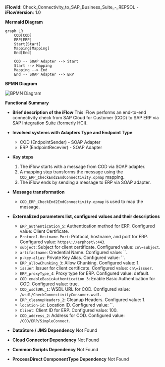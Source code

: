 **iFlowId**: Check_Connectivity_to_SAP_Business_Suite_-_REPSOL - **iFlowVersion**: 1.0

**Mermaid Diagram**
```mermaid
graph LR
    COD[COD]
    ERP[ERP]
    Start[Start]
    Mapping[Mapping]
    End[End]

    COD -- SOAP Adapter --> Start
    Start --> Mapping
    Mapping --> End
    End -- SOAP Adapter --> ERP
```
**BPMN Diagram**

![BPMN Diagram](./Check_Connectivity_to_SAP_Business_Suite_-_REPSOL-1.0.4.png "BPMN Diagram")

**Functional Summary**
-   **Brief description of the iFlow**
    This iFlow performs an end-to-end connectivity check from SAP Cloud for Customer (COD) to SAP ERP via SAP Integration Suite (formerly HCI).

-   **Involved systems with Adapters Type and Endpoint Type**
    -   COD (EndpointSender) - SOAP Adapter
    -   ERP (EndpointRecevier) - SOAP Adapter

-   **Key steps**
    1.  The iFlow starts with a message from COD via SOAP adapter.
    2.  A mapping step transforms the message using the `COD_ERP_CheckEnd2EndConnectivity.opmap` mapping.
    3.  The iFlow ends by sending a message to ERP via SOAP adapter.

-   **Message transformation**
    -   `COD_ERP_CheckEnd2EndConnectivity.opmap` is used to map the message.

-   **Externalized parameters list, configured values and their descriptions**
    -   `ERP_authentication_5`: Authentication method for ERP. Configured value: Client Certificate.
    -   `Protocol-Hostname-Port`: Protocol, hostname, and port for ERP. Configured value: `https\://erphost\:443`.
    -   `subject`: Subject for client certificate. Configured value: `cn\=subject`.
    -   `artifactname`: Credential Name. Configured value: ``.
    -   `p-key-alias`: Private Key Alias. Configured value: ``.
    -   `ERP_allowChunking_3`: Allow Chunking. Configured value: 1.
    -   `issuer`: Issuer for client certificate. Configured value: `cn\=issuer`.
    -   `ERP_proxyType_4`: Proxy type for ERP. Configured value: default.
    -   `COD_enableBasicAuthentication_3`: Enable Basic Authentication for COD. Configured value: true.
    -   `COD_wsdlURL_1`: WSDL URL for COD. Configured value: `/wsdl/CheckConnectivityConsumer.wsdl`.
    -   `ERP_cleanupHeaders_2`: Cleanup Headers. Configured value: 1.
    -   `location-id`: Location ID. Configured value: ``.
    -   `Client`: Client ID for ERP. Configured value: 100.
    -   `COD_address_2`: Address for COD. Configured value: `/COD/ERP/SimpleConnect`.

-   **DataStore / JMS Dependency**
    Not Found

-   **Cloud Connector Dependency**
    Not Found

-   **Common Scripts Dependency**
    Not Found

-   **ProcessDirect ComponentType Dependency**
    Not Found